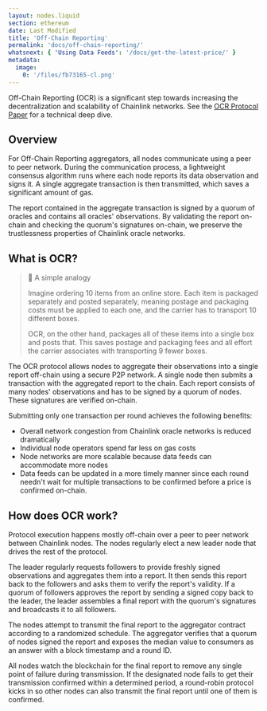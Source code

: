 ```yaml
---
layout: nodes.liquid
section: ethereum
date: Last Modified
title: 'Off-Chain Reporting'
permalink: 'docs/off-chain-reporting/'
whatsnext: { 'Using Data Feeds': '/docs/get-the-latest-price/' }
metadata:
  image:
    0: '/files/fb73165-cl.png'
---
```


Off-Chain Reporting (OCR) is a significant step towards increasing the decentralization and scalability of Chainlink networks. See the [OCR Protocol Paper](https://research.chain.link/ocr.pdf) for a technical deep dive.

## Overview

For Off-Chain Reporting aggregators, all nodes communicate using a peer to peer network. During the communication process, a lightweight consensus algorithm runs where each node reports its data observation and signs it. A single aggregate transaction is then transmitted, which saves a significant amount of gas.

The report contained in the aggregate transaction is signed by a quorum of oracles and contains all oracles' observations. By validating the report on-chain and checking the quorum's signatures on-chain, we preserve the trustlessness properties of Chainlink oracle networks.

## What is OCR?

> 📘 A simple analogy
>
> Imagine ordering 10 items from an online store. Each item is packaged separately and posted separately, meaning postage and packaging costs must be applied to each one, and the carrier has to transport 10 different boxes.
>
> OCR, on the other hand, packages all of these items into a single box and posts that. This saves postage and packaging fees and all effort the carrier associates with transporting 9 fewer boxes.

The OCR protocol allows nodes to aggregate their observations into a single report off-chain using a secure P2P network. A single node then submits a transaction with the aggregated report to the chain. Each report consists of many nodes' observations and has to be signed by a quorum of nodes. These signatures are verified on-chain.

Submitting only one transaction per round achieves the following benefits:

- Overall network congestion from Chainlink oracle networks is reduced dramatically
- Individual node operators spend far less on gas costs
- Node networks are more scalable because data feeds can accommodate more nodes
- Data feeds can be updated in a more timely manner since each round needn't wait for multiple transactions to be confirmed before a price is confirmed on-chain.

## How does OCR work?

Protocol execution happens mostly off-chain over a peer to peer network between Chainlink nodes. The nodes regularly elect a new leader node that drives the rest of the protocol.

The leader regularly requests followers to provide freshly signed observations and aggregates them into a report. It then sends this report back to the followers and asks them to verify the report's validity. If a quorum of followers approves the report by sending a signed copy back to the leader, the leader assembles a final report with the quorum's signatures and broadcasts it to all followers.

The nodes attempt to transmit the final report to the aggregator contract according to a randomized schedule. The aggregator verifies that a quorum of nodes signed the report and exposes the median value to consumers as an answer with a block timestamp and a round ID.

All nodes watch the blockchain for the final report to remove any single point of failure during transmission. If the designated node fails to get their transmission confirmed within a determined period, a round-robin protocol kicks in so other nodes can also transmit the final report until one of them is confirmed.

